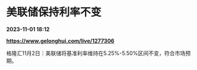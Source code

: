 # 美联储保持利率不变

**2023-11-01 18:12**

**https://www.gelonghui.com/live/1277306**

格隆汇11月2日｜美联储将基准利率维持在5.25%-5.50%区间不变，符合市场预期。